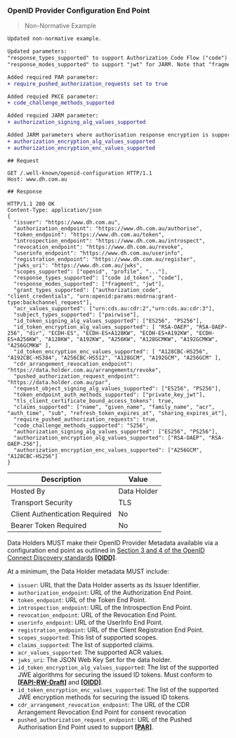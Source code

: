### OpenID Provider Configuration End Point

> Non-Normative Example

```diff
Updated non-normative example.

Updated parameters:
"response_types_supported" to support Authorization Code Flow ("code")
"response_modes_supported" to support "jwt" for JARM. Note that "fragment" is also a supported JWT response mode

Added required PAR parameter:
+ require_pushed_authorization_requests set to true

Added requied PKCE parameter:
+ code_challenge_methods_supported

Added requied JARM parameter:
+ authorization_signing_alg_values_supported

Added JARM parameters where authorisation response encryption is supported (refer to https://github.com/ConsumerDataStandardsAustralia/standards-maintenance/issues/479 for further details):
+ authorization_encryption_alg_values_supported
+ authorization_encryption_enc_values_supported
```

```
## Request

GET /.well-known/openid-configuration HTTP/1.1
Host: www.dh.com.au

## Response

HTTP/1.1 200 OK
Content-Type: application/json
{
  "issuer": "https://www.dh.com.au",
  "authorization_endpoint": "https://www.dh.com.au/authorise",
  "token_endpoint": "https://www.dh.com.au/token",
  "introspection_endpoint": "https://www.dh.com.au/introspect",
  "revocation_endpoint": "https://www.dh.com.au/revoke",
  "userinfo_endpoint": "https://www.dh.com.au/userinfo",
  "registration_endpoint": "https://www.dh.com.au/register",
  "jwks_uri": "https://www.dh.com.au/jwks",
  "scopes_supported": ["openid", "profile", "..."],
  "response_types_supported": ["code id_token", "code"],
  "response_modes_supported": ["fragment", "jwt"],
  "grant_types_supported": ["authorization_code", "client_credentials", "urn:openid:params:modrna:grant-type:backchannel_request"],
  "acr_values_supported": ["urn:cds.au:cdr:2","urn:cds.au:cdr:3"],
  "subject_types_supported": ["pairwise"],
  "id_token_signing_alg_values_supported": ["ES256", "PS256"],
  "id_token_encryption_alg_values_supported": [ "RSA-OAEP", "RSA-OAEP-256", "dir", "ECDH-ES", "ECDH-ES+A128KW", "ECDH-ES+A192KW", "ECDH-ES+A256KW", "A128KW", "A192KW", "A256KW", "A128GCMKW", "A192GCMKW", "A256GCMKW" ],
  "id_token_encryption_enc_values_supported": [ "A128CBC-HS256", "A192CBC-HS384", "A256CBC-HS512", "A128GCM", "A192GCM", "A256GCM" ],
  "cdr_arrangement_revocation_endpoint": "https://data.holder.com.au/arrangements/revoke",
  "pushed_authorization_request_endpoint": "https://data.holder.com.au/par",
  "request_object_signing_alg_values_supported": ["ES256", "PS256"],
  "token_endpoint_auth_methods_supported": ["private_key_jwt"],
  "tls_client_certificate_bound_access_tokens": true,
  "claims_supported": ["name", "given_name", "family_name", "acr", "auth_time", "sub", "refresh_token_expires_at", "sharing_expires_at"],
  "require_pushed_authorization_requests": true,
  "code_challenge_methods_supported": "S256",
  "authorization_signing_alg_values_supported": ["ES256", "PS256"],
  "authorization_encryption_alg_values_supported": ["RSA-OAEP", "RSA-OAEP-256"],
  "authorization_encryption_enc_values_supported": ["A256GCM", "A128CBC-HS256"]
}
```

| Description | Value   |
|---|---|
| Hosted By  | Data Holder  |
|  Transport Security |  TLS |
| Client Authentication Required| No|
| Bearer Token Required| No|

Data Holders MUST make their OpenID Provider Metadata available via a configuration end point as outlined in [Section 3 and 4 of the OpenID Connect Discovery standards](https://openid.net/specs/openid-connect-discovery-1_0.html) **[[OIDD]](#nref-OIDD)**.

At a minimum, the Data Holder metadata MUST include:

- `issuer`: URL that the Data Holder asserts as its Issuer Identifier.
- `authorization_endpoint`: URL of the Authorization End Point.
- `token_endpoint`: URL of the Token End Point.
- `introspection_endpoint`: URL of the Introspection End Point.
- `revocation_endpoint`: URL of the Revocation End Point.
- `userinfo_endpoint`: URL of the UserInfo End Point.
- `registration_endpoint`: URL of the Client Registration End Point.
- `scopes_supported`:  This list of supported scopes.
- `claims_supported`:  The list of supported claims.
- `acr_values_supported`:  The supported ACR values.
- `jwks_uri`: The JSON Web Key Set for the data holder.
- `id_token_encryption_alg_values_supported`: The list of the supported JWE algorithms for securing the issued ID tokens. Must conform to **[[FAPI-RW-Draft]](#nref-FAPI-RW-Draft)** and **[[OIDD]](#nref-OIDD)**.
- `id_token_encryption_enc_values_supported`: The list of the supported JWE encryption methods for securing the issued ID tokens.
- ``cdr_arrangement_revocation_endpoint``: The URL of the CDR Arrangement Revocation End Point for consent revocation
- `pushed_authorization_request_endpoint`: URL of the Pushed Authorisation End Point used to support **[[PAR]](#nref-PAR)**.
